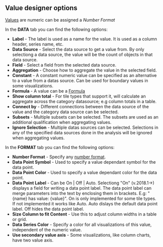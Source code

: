 ## Value designer options

[Values](../concepts.md#value)  are numeric can be assigned a *Number Format*

In the **DATA** tab you can find the following options:
* **Label** - The label is used as a name for the value. It is used as a column header, series name, etc.
* **Data Source** - Select the data source to get a value from. By only selectiong a data source, the value will be the count of objects in that data source.
* **Field** - Select a field from the selected data source. 
* **Aggregation** - Choose how to aggregate the value in the selected field.
* **Constant** - A constant numeric value can be specified as an alternative to a value from a datas source. Can be used for boundary values in some visualizations.
* **Formula** - A value can be a [Formula](formula-designer.md)
* **Show column total** - For tile types that support it, will calculate an aggregate across the category datasource; e.g column totals in a table.
* **Connect by** - Different connections between the data source of the value and the category data source can be selected.
* **Subsets** - Multiple subsets can be selected. The subsets are used as an additional qualification when aggregating values.
* **Ignore Selection** - Multiple datas sources can be selected. Selections in any of the specified data sources done in the analysis will be ignored when aggregating values.

In the **FORMAT** tab you can find the following options:
* **Number Format** - Specify any [number format](number-format.md).
* **Data Point Symbol** - Used to specify a value dependant symbol for the data point.
* **Data Point Color** - Used to specify a value dependant color for the data point.
* **Data Point Label** - Can be On | Off | Auto. Selectiong "On" (v.2018.1->) displays a field for writing a data point label. The data point label can merge parameters into the text by enclosing them in brackets. E.g: "{name} has value: {value}". On is only implemented for some tile types. If not implemented it works like Auto. Auto dislays the default data point label. Off hides the data point label.
* **Size Column to fit Content** - Use this to adjust column widths in a table or grid.
* **Data Series Color** - Specify a color for all visualizations of this value, independent of the numeric value. 
* **Use secondary value axis** - Some visualizations, like column charts, have two value axis.
